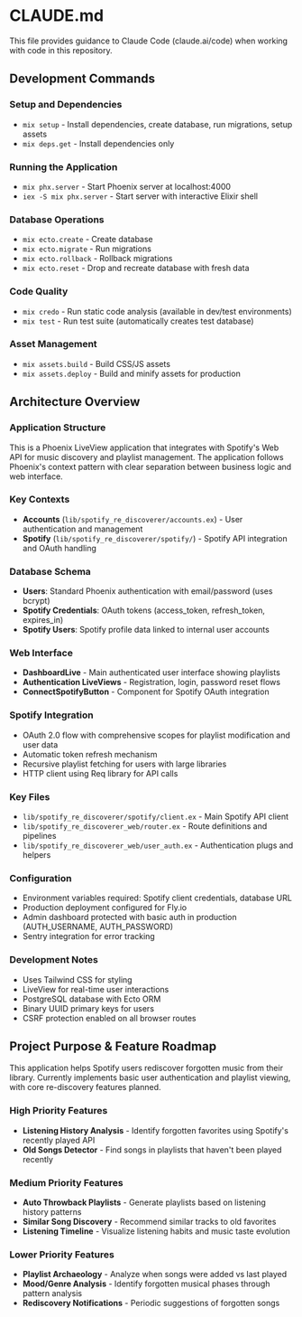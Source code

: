 # CLAUDE.md

This file provides guidance to Claude Code (claude.ai/code) when working with code in this repository.

## Development Commands

### Setup and Dependencies
- `mix setup` - Install dependencies, create database, run migrations, setup assets
- `mix deps.get` - Install dependencies only

### Running the Application
- `mix phx.server` - Start Phoenix server at localhost:4000
- `iex -S mix phx.server` - Start server with interactive Elixir shell

### Database Operations
- `mix ecto.create` - Create database
- `mix ecto.migrate` - Run migrations
- `mix ecto.rollback` - Rollback migrations
- `mix ecto.reset` - Drop and recreate database with fresh data

### Code Quality
- `mix credo` - Run static code analysis (available in dev/test environments)
- `mix test` - Run test suite (automatically creates test database)

### Asset Management
- `mix assets.build` - Build CSS/JS assets
- `mix assets.deploy` - Build and minify assets for production

## Architecture Overview

### Application Structure
This is a Phoenix LiveView application that integrates with Spotify's Web API for music discovery and playlist management. The application follows Phoenix's context pattern with clear separation between business logic and web interface.

### Key Contexts
- **Accounts** (`lib/spotify_re_discoverer/accounts.ex`) - User authentication and management
- **Spotify** (`lib/spotify_re_discoverer/spotify/`) - Spotify API integration and OAuth handling

### Database Schema
- **Users**: Standard Phoenix authentication with email/password (uses bcrypt)
- **Spotify Credentials**: OAuth tokens (access_token, refresh_token, expires_in)
- **Spotify Users**: Spotify profile data linked to internal user accounts

### Web Interface
- **DashboardLive** - Main authenticated user interface showing playlists
- **Authentication LiveViews** - Registration, login, password reset flows
- **ConnectSpotifyButton** - Component for Spotify OAuth integration

### Spotify Integration
- OAuth 2.0 flow with comprehensive scopes for playlist modification and user data
- Automatic token refresh mechanism
- Recursive playlist fetching for users with large libraries
- HTTP client using Req library for API calls

### Key Files
- `lib/spotify_re_discoverer/spotify/client.ex` - Main Spotify API client
- `lib/spotify_re_discoverer_web/router.ex` - Route definitions and pipelines
- `lib/spotify_re_discoverer_web/user_auth.ex` - Authentication plugs and helpers

### Configuration
- Environment variables required: Spotify client credentials, database URL
- Production deployment configured for Fly.io
- Admin dashboard protected with basic auth in production (AUTH_USERNAME, AUTH_PASSWORD)
- Sentry integration for error tracking

### Development Notes
- Uses Tailwind CSS for styling
- LiveView for real-time user interactions
- PostgreSQL database with Ecto ORM
- Binary UUID primary keys for users
- CSRF protection enabled on all browser routes

## Project Purpose & Feature Roadmap

This application helps Spotify users rediscover forgotten music from their library. Currently implements basic user authentication and playlist viewing, with core re-discovery features planned.

### High Priority Features
- **Listening History Analysis** - Identify forgotten favorites using Spotify's recently played API
- **Old Songs Detector** - Find songs in playlists that haven't been played recently

### Medium Priority Features  
- **Auto Throwback Playlists** - Generate playlists based on listening history patterns
- **Similar Song Discovery** - Recommend similar tracks to old favorites
- **Listening Timeline** - Visualize listening habits and music taste evolution

### Lower Priority Features
- **Playlist Archaeology** - Analyze when songs were added vs last played
- **Mood/Genre Analysis** - Identify forgotten musical phases through pattern analysis
- **Rediscovery Notifications** - Periodic suggestions of forgotten songs